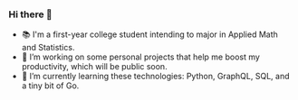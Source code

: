 ### Hi there 👋
- 📚 I'm a first-year college student intending to major in Applied Math and Statistics.
- 🔭 I’m working on some personal projects that help me boost my productivity, which will be public soon.
- 🌱 I’m currently learning these technologies: Python, GraphQL, SQL, and a tiny bit of Go.

